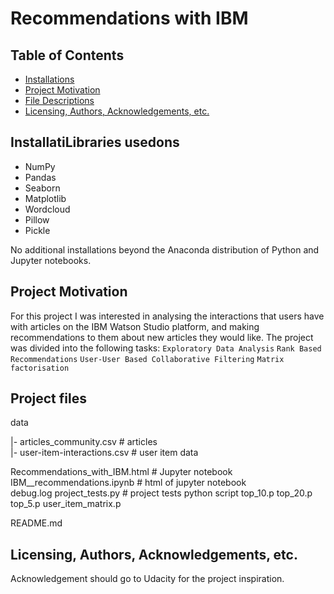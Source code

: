 # Recommendations with IBM

## Table of Contents
 * [Installations](#installations)
 * [Project Motivation](#project-motivation)
 * [File Descriptions](#file-descriptions)
 * [Licensing, Authors, Acknowledgements, etc.](#licensing-authors-acknowledgements-etc)
 

## InstallatiLibraries usedons
 - NumPy
 - Pandas
 - Seaborn
 - Matplotlib
 - Wordcloud
 - Pillow
 - Pickle
 
No additional installations beyond the Anaconda distribution of Python and Jupyter notebooks.

## Project Motivation
For this project I was interested in analysing the interactions that users have with articles on the IBM Watson Studio platform, and making recommendations to them about new articles they would like. The project was divided into the following tasks:
 `Exploratory Data Analysis`
 `Rank Based Recommendations`
 `User-User Based Collaborative Filtering`
 `Matrix factorisation`

## Project files
data    

|- articles_community.csv # articles     
|- user-item-interactions.csv # user item  data  


Recommendations_with_IBM.html # Jupyter notebook     
IBM__recommendations.ipynb # html of jupyter notebook     
debug.log
project_tests.py # project tests python script
top_10.p
top_20.p
top_5.p
user_item_matrix.p

README.md    

## Licensing, Authors, Acknowledgements, etc.
Acknowledgement should go to Udacity for the project inspiration.
